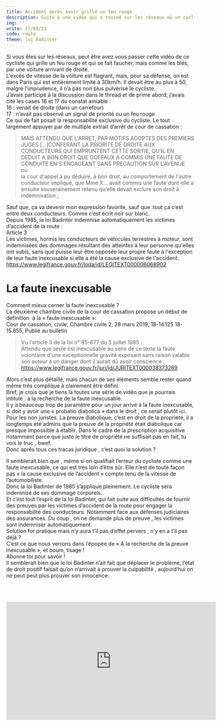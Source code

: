 ```yaml
---
title: Accident après avoir grillé un feu rouge
description: Suite à une vidéo qui a tourné sur les réseaux où un cycliste grille un feu rouge et se fait faucher par une voiture, 
img: ''
write: 17/09/23
code: route
theme: loi Badinter
---
```

   
Si vous êtes sur les réseaux, peut être avez vous passer cette vidéo de ce cycliste qui grille un feu rouge et qui se fait faucher, mais comme les blés, par une voiture arrivant de droite.   
L’excès de vitesse de la voiture est flagrant, mais, pour sa défense, on est dans Paris qui est entièrement limité à 30km/h. Il devait être au plus à 50, malgré l’imprudence, il n’a pas non plus pulvérisé le cycliste.   
J’avais participé à la discussion dans le thread et de prime abord, j’avais cité les cases 16 et 17 du constat amiable :   
16 : venait de droite (dans un carrefour)   
17 : n’avait pas observé un signal de priorité ou un feu rouge   
Ce qui de fait posait la responsabilité exclusive du cycliste. Le tout largement appuyer par de multiple extrait d’arrêt de cour de cassation :   
> MAIS ATTENDU QUE L'ARRET, PAR MOTIFS ADOPTES DES PREMIERS JUGES [...]CONFERANT LA PRIORITE DE DROITE AUX CONDUCTEURS QUI EMPRUNTENT CETTE SORTIE, QU'IL EN DEDUIT A BON DROIT QUE GOFFAUX A COMMIS UNE FAUTE DE CONDUITE EN S'ENGAGEANT SANS PRECAUTION SUR L'AVENUE   
ou   
> la cour d'appel a pu déduire, à bon droit, au comportement de l'autre conducteur impliqué, que Mme X... avait commis une faute dont elle a ensuite souverainement retenu qu'elle devait exclure son droit à indemnisation ;   
   
Sauf que, ça va devenir mon expression favorite, sauf que :tout ça c’est entre deux conducteurs. Comme c’est écrit noir sur blanc.   
Depuis 1985, la loi Badinter indemnise automatiquement les victimes d’accident de la route :   
Article 3   
Les victimes, hormis les conducteurs de véhicules terrestres à moteur, sont indemnisées des dommages résultant des atteintes à leur personne qu'elles ont subis, sans que puisse leur être opposée leur propre faute à l'exception de leur faute inexcusable si elle a été la cause exclusive de l'accident.   
https://www.legifrance.gouv.fr/loda/id/LEGITEXT000006068902   
   
# La faute inexcusable
   
Comment mieux cerner la faute inexcusable ?   
La deuxième chambre civile de la cour de cassation propose un début de définition  à la « faute inexcusable »:   
Cour de cassation, civile, Chambre civile 2, 28 mars 2019, 18-14.125 18-15.855, Publié au bulletin   
>Vu l'article 3 de la loi n° 85-677 du 5 juillet 1985 ;   
Attendu que seule est inexcusable au sens de ce texte la faute volontaire d'une exceptionnelle gravité exposant sans raison valable son auteur à un danger dont il aurait dû avoir conscience ;   
https://www.legifrance.gouv.fr/juri/id/JURITEXT000038373269   

   
Alors c’est plus détaillé, mais chacun de ses éléments semble rester quand même très compliqué à clairement être défini.   
Bref, je crois que je tiens là toutes une série de vidéo que je pourrais intitulé : a la recherche de la faute inexcusable.   
Il y a beaucoup trop de paramètre pour un jour arrivé à la faute inexcusable, si doit y avoir une « probatio diabolica » dans le droit , ce serait plutôt ici.   
Pour les non juristes. La preuve diabolique, c’est en droit de la propriété, il a longtemps été admins que la preuve de la propriété était diabolique car presque impossible à établir. Dans le cadre de la prescription acquisitive notamment parce que juste le titre de propriété ne suffisait pas en fait, tu vois le truc , bwef.   
Donc après tous ces tracas juridique , c’est quoi la solution ?   
   
Il semblerait bien que , même si on qualifiait l’erreur du cycliste comme une faute inexcusable, ce qui est très loin d’être sûr. Elle n’est de toute façon pas « la cause exclusive de l’accident » compte tenu de la vitesse de l’automobiliste.   
Donc la loi Badinter de 1985 s’applique pleinement. Le cycliste sera indemnisé de ses dommage corporels.   
Et c’est tout l’esprit de la loi Badinter, qui fait suite aux difficultés de fournir des preuves par les victimes d’accident de la route pour engager la responsabilité des conducteurs. Notamment face aux défenses judiciaires des assurances. Du coup , on ne demande plus de preuve , les victimes sont indemniser automatiquement.   
Solution for pratique mais n’y aura t’il pas d’effet pervers , n’y en a t’il pas déjà ?   
C’est ce que nous verrons dans l’épopée de « A la recherche de la preuve inexcusable », et boum, tisage !   
Abonne toi pour savoir !   
Il semblerait bien que le loi Badinter n’ait fait que déplacer le problème, l’état de droit positif faisait qu’on n’arrivait à prouver la culpabilité , aujourd’hui on ne peut peut plus prouver son innocence.   
   
<br><br><div class="vdo"><iframe width="560" height="315" src="https://www.youtube.com/embed/KsHWa_6IWlc?si=q3kwh-8btQsMZA0y" title="YouTube video player" frameborder="0" allow="accelerometer; autoplay; clipboard-write; encrypted-media; gyroscope; picture-in-picture; web-share" allowfullscreen></iframe></div>   

